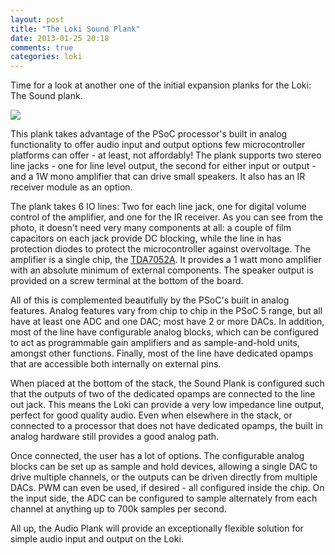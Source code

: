 ```yaml
---
layout: post
title: "The Loki Sound Plank"
date: 2013-01-25 20:18
comments: true
categories: loki
---
```


Time for a look at another one of the initial expansion planks for the Loki: The Sound plank.

![](https://lh3.googleusercontent.com/-97CVCWIpImk/UQLmDzpt3-I/AAAAAAAACa8/k8ygv6WcPkA/w388-h290-n-k/P1010190.JPG)

This plank takes advantage of the PSoC processor's built in analog functionality to offer audio input and output options few microcontroller platforms can offer - at least, not affordably! The plank supports two stereo line jacks - one for line level output, the second for either input or output - and a 1W mono amplifier that can drive small speakers. It also has an IR receiver module as an option.

The plank takes 6 IO lines: Two for each line jack, one for digital volume control of the amplifier, and one for the IR receiver. As you can see from the photo, it doesn't need very many components at all: a couple of film capacitors on each jack provide DC blocking, while the line in has protection diodes to protect the microcontroller against overvoltage. The amplifier is a single chip, the [TDA7052A](http://media.digikey.com/pdf/Data%20Sheets/NXP%20PDFs/TDA7052A_AT.pdf). It provides a 1 watt mono amplifier with an absolute minimum of external components. The speaker output is provided on a screw terminal at the bottom of the board.

All of this is complemented beautifully by the PSoC's built in analog features. Analog features vary from chip to chip in the PSoC 5 range, but all have at least one ADC and one DAC; most have 2 or more DACs. In addition, most of the line have configurable analog blocks, which can be configured to act as programmable gain amplifiers and as sample-and-hold units, amongst other functions. Finally, most of the line have dedicated opamps that are accessible both internally on external pins.

When placed at the bottom of the stack, the Sound Plank is configured such that the outputs of two of the dedicated opamps are connected to the line out jack. This means the Loki can provide a very low impedance line output, perfect for good quality audio. Even when elsewhere in the stack, or connected to a processor that does not have dedicated opamps, the built in analog hardware still provides a good analog path.

Once connected, the user has a lot of options. The configurable analog blocks can be set up as sample and hold devices, allowing a single DAC to drive multiple channels, or the outputs can be driven directly from multiple DACs. PWM can even be used, if desired - all configured inside the chip. On the input side, the ADC can be configured to sample alternately from each channel at anything up to 700k samples per second.

All up, the Audio Plank will provide an exceptionally flexible solution for simple audio input and output on the Loki.
